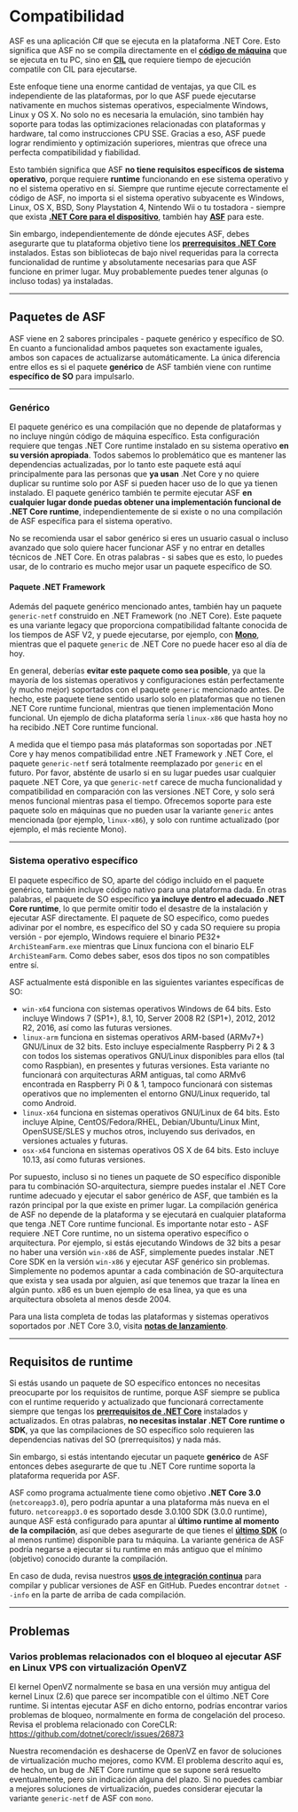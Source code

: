 # Compatibilidad

ASF es una aplicación C# que se ejecuta en la plataforma .NET Core. Esto significa que ASF no se compila directamente en el **[código de máquina](https://es.wikipedia.org/wiki/Lenguaje_de_m%C3%A1quina)** que se ejecuta en tu PC, sino en **[CIL](https://es.wikipedia.org/wiki/Common_Intermediate_Language)** que requiere tiempo de ejecución compatile con CIL para ejecutarse.

Este enfoque tiene una enorme cantidad de ventajas, ya que CIL es independiente de las plataformas, por lo que ASF puede ejecutarse nativamente en muchos sistemas operativos, especialmente Windows, Linux y OS X. No solo no es necesaria la emulación, sino también hay soporte para todas las optimizaciones relacionadas con plataformas y hardware, tal como instrucciones CPU SSE. Gracias a eso, ASF puede lograr rendimiento y optimización superiores, mientras que ofrece una perfecta compatibilidad y fiabilidad.

Esto también significa que ASF **no tiene requisitos específicos de sistema operativo**, porque requiere **runtime** funcionando en ese sistema operativo y no el sistema operativo en sí. Siempre que runtime ejecute correctamente el código de ASF, no importa si el sistema operativo subyacente es Windows, Linux, OS X, BSD, Sony Playstation 4, Nintendo Wii o tu tostadora - siempre que exista **[.NET Core para el dispositivo](https://github.com/dotnet/core-setup#daily-builds)**, también hay **[ASF](https://github.com/JustArchiNET/ArchiSteamFarm/releases/latest)** para este.

Sin embargo, independientemente de dónde ejecutes ASF, debes asegurarte que tu plataforma objetivo tiene los **[prerrequisitos .NET Core](https://github.com/dotnet/core/blob/master/Documentation/prereqs.md)** instalados. Estas son bibliotecas de bajo nivel requeridas para la correcta funcionalidad de runtime y absolutamente necesarias para que ASF funcione en primer lugar. Muy probablemente puedes tener algunas (o incluso todas) ya instaladas.

* * *

## Paquetes de ASF

ASF viene en 2 sabores principales - paquete genérico y específico de SO. En cuanto a funcionalidad ambos paquetes son exactamente iguales, ambos son capaces de actualizarse automáticamente. La única diferencia entre ellos es si el paquete **genérico** de ASF también viene con runtime **específico de SO** para impulsarlo.

* * *

### Genérico

El paquete genérico es una compilación que no depende de plataformas y no incluye ningún código de máquina específico. Esta configuración requiere que tengas .NET Core runtime instalado en su sistema operativo **en su versión apropiada**. Todos sabemos lo problemático que es mantener las dependencias actualizadas, por lo tanto este paquete está aquí principalmente para las personas que **ya usan** .Net Core y no quiere duplicar su runtime solo por ASF si pueden hacer uso de lo que ya tienen instalado. El paquete genérico también te permite ejecutar ASF **en cualquier lugar donde puedas obtener una implementación funcional de .NET Core runtime**, independientemente de si existe o no una compilación de ASF específica para el sistema operativo.

No se recomienda usar el sabor genérico si eres un usuario casual o incluso avanzado que solo quiere hacer funcionar ASF y no entrar en detalles técnicos de .NET Core. En otras palabras - si sabes que es esto, lo puedes usar, de lo contrario es mucho mejor usar un paquete específico de SO.

#### Paquete .NET Framework

Además del paquete genérico mencionado antes, también hay un paquete `generic-netf` construido en .NET Framework (no .NET Core). Este paquete es una variante legacy que proporciona compatibilidad faltante conocida de los tiempos de ASF V2, y puede ejecutarse, por ejemplo, con **[Mono](https://www.mono-project.com)**, mientras que el paquete `generic` de .NET Core no puede hacer eso al día de hoy.

En general, deberías **evitar este paquete como sea posible**, ya que la mayoría de los sistemas operativos y configuraciones están perfectamente (y mucho mejor) soportados con el paquete `generic` mencionado antes. De hecho, este paquete tiene sentido usarlo solo en plataformas que no tienen .NET Core runtime funcional, mientras que tienen implementación Mono funcional. Un ejemplo de dicha plataforma sería `linux-x86` que hasta hoy no ha recibido .NET Core runtime funcional.

A medida que el tiempo pasa más plataformas son soportadas por .NET Core y hay menos compatibilidad entre .NET Framework y .NET Core, el paquete `generic-netf` será totalmente reemplazado por `generic` en el futuro. Por favor, absténte de usarlo si en su lugar puedes usar cualquier paquete .NET Core, ya que `generic-netf` carece de mucha funcionalidad y compatibilidad en comparación con las versiones .NET Core, y solo será menos funcional mientras pasa el tiempo. Ofrecemos soporte para este paquete solo en máquinas que no pueden usar la variante `generic` antes mencionada (por ejemplo, `linux-x86`), y solo con runtime actualizado (por ejemplo, el más reciente Mono).

* * *

### Sistema operativo específico

El paquete específico de SO, aparte del código incluido en el paquete genérico, también incluye código nativo para una plataforma dada. En otras palabras, el paquete de SO específico **ya incluye dentro el adecuado .NET Core runtime**, lo que permite omitir todo el desastre de la instalación y ejecutar ASF directamente. El paquete de SO específico, como puedes adivinar por el nombre, es específico del SO y cada SO requiere su propia versión - por ejemplo, Windows requiere el binario PE32+ `ArchiSteamFarm.exe` mientras que Linux funciona con el binario ELF `ArchiSteamFarm`. Como debes saber, esos dos tipos no son compatibles entre sí.

ASF actualmente está disponible en las siguientes variantes específicas de SO:

- `win-x64` funciona con sistemas operativos Windows de 64 bits. Esto incluye Windows 7 (SP1+), 8.1, 10, Server 2008 R2 (SP1+), 2012, 2012 R2, 2016, así como las futuras versiones.
- `linux-arm` funciona en sistemas operativos ARM-based (ARMv7+) GNU/Linux de 32 bits. Esto incluye especialmente Raspberry Pi 2 & 3 con todos los sistemas operativos GNU/Linux disponibles para ellos (tal como Raspbian), en presentes y futuras versiones. Esta variante no funcionará con arquitecturas ARM antiguas, tal como ARMv6 encontrada en Raspberry Pi 0 & 1, tampoco funcionará con sistemas operativos que no implementen el entorno GNU/Linux requerido, tal como Android.
- `linux-x64` funciona en sistemas operativos GNU/Linux de 64 bits. Esto incluye Alpine, CentOS/Fedora/RHEL, Debian/Ubuntu/Linux Mint, OpenSUSE/SLES y muchos otros, incluyendo sus derivados, en versiones actuales y futuras.
- `osx-x64` funciona en sistemas operativos OS X de 64 bits. Esto incluye 10.13, así como futuras versiones.

Por supuesto, incluso si no tienes un paquete de SO específico disponible para tu combinación SO-arquitectura, siempre puedes instalar el .NET Core runtime adecuado y ejecutar el sabor genérico de ASF, que también es la razón principal por la que existe en primer lugar. La compilación genérica de ASF no depende de la plataforma y se ejecutará en cualquier plataforma que tenga .NET Core runtime funcional. Es importante notar esto - ASF requiere .NET Core runtime, no un sistema operativo específico o arquitectura. Por ejemplo, si estás ejecutando Windows de 32 bits a pesar no haber una versión `win-x86` de ASF, simplemente puedes instalar .NET Core SDK en la versión `win-x86` y ejecutar ASF genérico sin problemas. Simplemente no podemos apuntar a cada combinación de SO-arquitectura que exista y sea usada por alguien, así que tenemos que trazar la línea en algún punto. x86 es un buen ejemplo de esa línea, ya que es una arquitectura obsoleta al menos desde 2004.

Para una lista completa de todas las plataformas y sistemas operativos soportados por .NET Core 3.0, visita **[notas de lanzamiento](https://github.com/dotnet/core/blob/master/release-notes/3.0/3.0-supported-os.md)**.

* * *

## Requisitos de runtime

Si estás usando un paquete de SO específico entonces no necesitas preocuparte por los requisitos de runtime, porque ASF siempre se publica con el runtime requerido y actualizado que funcionará correctamente siempre que tengas los **[prerrequisitos de .NET Core](https://github.com/dotnet/core/blob/master/Documentation/prereqs.md)** instalados y actualizados. En otras palabras, **no necesitas instalar .NET Core runtime o SDK**, ya que las compilaciones de SO específico solo requieren las dependencias nativas del SO (prerrequisitos) y nada más.

Sin embargo, si estás intentando ejecutar un paquete **genérico** de ASF entonces debes asegurarte de que tu .NET Core runtime soporta la plataforma requerida por ASF.

ASF como programa actualmente tiene como objetivo **.NET Core 3.0** (`netcoreapp3.0`), pero podría apuntar a una plataforma más nueva en el futuro. `netcoreapp3.0` es soportado desde 3.0.100 SDK (3.0.0 runtime), aunque ASF está configurado para apuntar al **último runtime al momento de la compilación**, así que debes asegurarte de que tienes el **[último SDK](https://dotnet.microsoft.com/download)** (o al menos runtime) disponible para tu máquina. La variante genérica de ASF podría negarse a ejecutar si tu runtime en más antiguo que el mínimo (objetivo) conocido durante la compilación.

En caso de duda, revisa nuestros **[usos de integración continua](https://ci.appveyor.com/project/JustArchi/ArchiSteamFarm)** para compilar y publicar versiones de ASF en GitHub. Puedes encontrar `dotnet --info` en la parte de arriba de cada compilación.

* * *

## Problemas

### Varios problemas relacionados con el bloqueo al ejecutar ASF en Linux VPS con virtualización OpenVZ

El kernel OpenVZ normalmente se basa en una versión muy antigua del kernel Linux (2.6) que parece ser incompatible con el último .NET Core runtime. Si intentas ejecutar ASF en dicho entorno, podrías encontrar varios problemas de bloqueo, normalmente en forma de congelación del proceso. Revisa el problema relacionado con CoreCLR: https://github.com/dotnet/coreclr/issues/26873

Nuestra recomendación es deshacerse de OpenVZ en favor de soluciones de virtualización mucho mejores, como KVM. El problema descrito aquí es, de hecho, un bug de .NET Core runtime que se supone será resuelto eventualmente, pero sin indicación alguna del plazo. Si no puedes cambiar a mejores soluciones de virtualización, puedes considerar ejecutar la variante `generic-netf` de ASF con `mono`.
